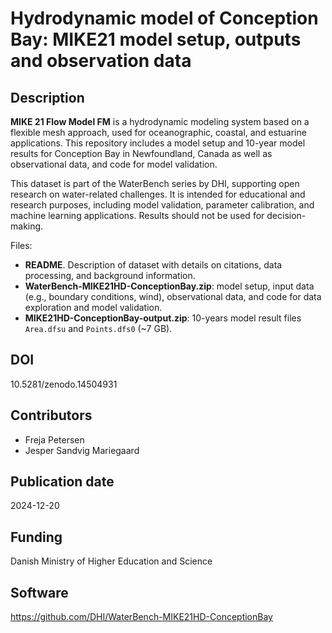 # Hydrodynamic model of Conception Bay: MIKE21 model setup, outputs and observation data

## Description

**MIKE 21 Flow Model FM** is a hydrodynamic modeling system based on a flexible mesh approach, used for oceanographic, coastal, and estuarine applications. This repository includes a model setup and 10-year model results for Conception Bay in Newfoundland, Canada as well as observational data, and code for model validation.

This dataset is part of the WaterBench series by DHI, supporting open research on water-related challenges. It is intended for educational and research purposes, including model validation, parameter calibration, and machine learning applications. Results should not be used for decision-making.

Files:

* **README**. Description of dataset with details on citations, data processing, and background information. 
* **WaterBench-MIKE21HD-ConceptionBay.zip**: model setup, input data (e.g., boundary conditions, wind), observational data, and code for data exploration and model validation. 
* **MIKE21HD-ConceptionBay-output.zip**: 10-years model result files `Area.dfsu` and `Points.dfs0` (~7 GB).


## DOI

10.5281/zenodo.14504931


## Contributors

* Freja Petersen
* Jesper Sandvig Mariegaard

## Publication date

2024-12-20

## Funding

Danish Ministry of Higher Education and Science

## Software

https://github.com/DHI/WaterBench-MIKE21HD-ConceptionBay